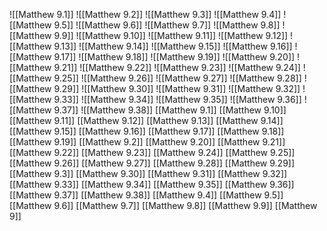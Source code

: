 ![[Matthew 9.1]]
![[Matthew 9.2]]
![[Matthew 9.3]]
![[Matthew 9.4]]
![[Matthew 9.5]]
![[Matthew 9.6]]
![[Matthew 9.7]]
![[Matthew 9.8]]
![[Matthew 9.9]]
![[Matthew 9.10]]
![[Matthew 9.11]]
![[Matthew 9.12]]
![[Matthew 9.13]]
![[Matthew 9.14]]
![[Matthew 9.15]]
![[Matthew 9.16]]
![[Matthew 9.17]]
![[Matthew 9.18]]
![[Matthew 9.19]]
![[Matthew 9.20]]
![[Matthew 9.21]]
![[Matthew 9.22]]
![[Matthew 9.23]]
![[Matthew 9.24]]
![[Matthew 9.25]]
![[Matthew 9.26]]
![[Matthew 9.27]]
![[Matthew 9.28]]
![[Matthew 9.29]]
![[Matthew 9.30]]
![[Matthew 9.31]]
![[Matthew 9.32]]
![[Matthew 9.33]]
![[Matthew 9.34]]
![[Matthew 9.35]]
![[Matthew 9.36]]
![[Matthew 9.37]]
![[Matthew 9.38]]
[[Matthew 9.1]]
[[Matthew 9.10]]
[[Matthew 9.11]]
[[Matthew 9.12]]
[[Matthew 9.13]]
[[Matthew 9.14]]
[[Matthew 9.15]]
[[Matthew 9.16]]
[[Matthew 9.17]]
[[Matthew 9.18]]
[[Matthew 9.19]]
[[Matthew 9.2]]
[[Matthew 9.20]]
[[Matthew 9.21]]
[[Matthew 9.22]]
[[Matthew 9.23]]
[[Matthew 9.24]]
[[Matthew 9.25]]
[[Matthew 9.26]]
[[Matthew 9.27]]
[[Matthew 9.28]]
[[Matthew 9.29]]
[[Matthew 9.3]]
[[Matthew 9.30]]
[[Matthew 9.31]]
[[Matthew 9.32]]
[[Matthew 9.33]]
[[Matthew 9.34]]
[[Matthew 9.35]]
[[Matthew 9.36]]
[[Matthew 9.37]]
[[Matthew 9.38]]
[[Matthew 9.4]]
[[Matthew 9.5]]
[[Matthew 9.6]]
[[Matthew 9.7]]
[[Matthew 9.8]]
[[Matthew 9.9]]
[[Matthew 9]]
